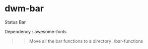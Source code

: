 # dwm-bar
Status Bar

Dependency : 
awesome-fonts

>> Move all the bar functions to a directory ./bar-functions
